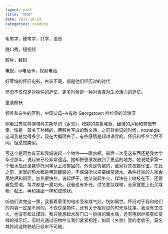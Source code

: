 ```yaml
---
layout: post
title: "怀旧"
date: 2021-10-19
categories: reading
---
```




毛笔字，硬笔字，打字，语音

脱口秀，短视频

胶片，数码

电报，ip电话卡，视频电话

好莱坞的怀旧电影，古装不同，都是他们经历过的时代

怀旧不仅仅是对物件的追忆，更多时候是一种对青春对生命活力的追忆。

童装棉袄


领养和亲生的区别，中国父母-占有欲
Georgetown 捡垃圾的流浪汉



刚看过苏联导演塔科夫斯基的《乡愁》，模糊的意象堆叠，缓慢的运镜和剪辑节奏，像是一首关于愁绪的、用胶片写成的散文诗。之前背单词的时候，nostalgia这词我总觉得多余，现在大概明白了，有些感情是超越语言的。怀旧和怀乡当然不同，但感觉类似。

写这个是因为有天和我妈说起一个物件——暖水瓶。最后一次见这东西还是我大学毕业那年，说起来已经非常遥远。她却把思维发散到了更远的地方。她说她家第一个暖水瓶还是姥爷托同学从上海带回的，外壳是竹编的，全家将其视若珍宝。在此之前，家里的热水都是用瓦罐装的，不保温所以需要经常烧水。条件好些的人家会用地炉和铜壶，加热要快些。说起炉子，她又说起生火，煤块在上树枝在下，还要避免受潮，每次都是一番功夫。我爸也有补充，过冬要烧煤球，全家就要上街买煤粉、黏土，再和揉面一样和成球状。

听他们讲完这一番，我看着家里的电水壶和煤气灶，恍如隔世。怀旧对于我和他们的内容一定是不同的。不仅仅是物件，还有关于相对应的时光与往事。我没有生过火，也没有和过煤球，我只能想起水房门口一排排的暖水瓶，还有电锅炉那变红变绿的指示灯。旧时光通过旧物件与我们紧紧相连，如同《乡愁》里的老疯子，莫名其妙间这种联结已经牢不可破。


















